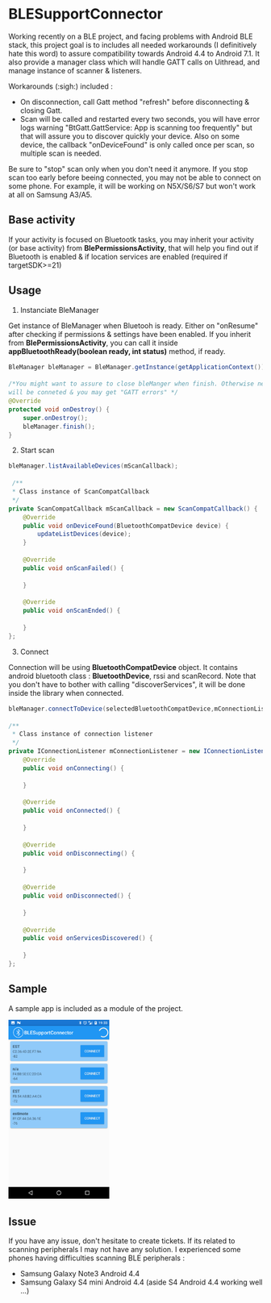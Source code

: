 # BLESupportConnector
Working recently on a BLE project, and facing problems with Android BLE stack, this project goal is to includes all needed workarounds (I definitively hate this word) to assure compatibility towards Android 4.4 to Android 7.1. It also provide a manager class which will handle GATT calls on Uithread, and manage instance of scanner & listeners.

Workarounds (:sigh:) included :
- On disconnection, call Gatt method "refresh" before disconnecting & closing Gatt.
- Scan will be called and restarted every two seconds, you will have error logs warning "BtGatt.GattService: App is scanning too frequently" but that will assure you to discover quickly your device. Also on some device, the callback "onDeviceFound" is only called once per scan, so multiple scan is needed.

Be sure to "stop" scan only when you don't need it anymore. If you stop scan too early before beeing connected, you may not be able to connect on some phone. For example, it will be working on N5X/S6/S7 but won't work at all on Samsung A3/A5.

## Base activity

If your activity is focused on Bluetootk tasks, you may inherit your activity (or base activity) from <b>BlePermissionsActivity</b>, that will help you find out if Bluetooth is enabled & if location services are enabled (required if targetSDK>=21)

## Usage


1) Instanciate BleManager 

Get instance of BleManager when Bluetooh is ready. Either on "onResume" after checking if permissions & settings have been enabled.
If you inherit from <b>BlePermissionsActivity</b>, you can call it inside <b>appBluetoothReady(boolean ready, int status)</b> method, if ready.

```java 
BleManager bleManager = BleManager.getInstance(getApplicationContext());

/*You might want to assure to close bleManger when finish. Otherwise next scan may fail as device 
will be conneted & you may get "GATT errors" */
@Override
protected void onDestroy() {
    super.onDestroy();
    bleManager.finish();
}
```

2) Start scan 

```java 
bleManager.listAvailableDevices(mScanCallback);

 /**
 * Class instance of ScanCompatCallback
 */
private ScanCompatCallback mScanCallback = new ScanCompatCallback() {
    @Override
    public void onDeviceFound(BluetoothCompatDevice device) {
        updateListDevices(device);
    }

    @Override
    public void onScanFailed() {

    }

    @Override
    public void onScanEnded() {

    }
};
```

3) Connect 

Connection will be using <b>BluetoothCompatDevice</b> object. It contains android bluetooth class : <b>BluetoothDevice</b>, rssi and scanRecord.
Note that you don't have to bother with calling "discoverServices", it will be done inside the library when connected.

```java 
bleManager.connectToDevice(selectedBluetoothCompatDevice,mConnectionListener);

/**
 * Class instance of connection listener
 */
private IConnectionListener mConnectionListener = new IConnectionListener() {
    @Override
    public void onConnecting() {

    }

    @Override
    public void onConnected() {

    }

    @Override
    public void onDisconnecting() {

    }

    @Override
    public void onDisconnected() {

    }

    @Override
    public void onServicesDiscovered() {

    }
};
```

## Sample 

A sample app is included as a module of the project.

<img src="/screenshots/listactivity.png?raw=true" width="200"/>

## Issue 

If you have any issue, don't hesitate to create tickets. If its related to scanning peripherals I may not have any solution.
I experienced some phones having difficulties scanning BLE peripherals : 
- Samsung Galaxy Note3 Android 4.4
- Samsung Galaxy S4 mini Android 4.4 (aside S4 Android 4.4 working well ...) 
